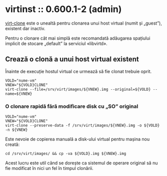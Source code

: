 virtinst :: 0.600.1-2 (admin)
=============================

[virt-clone][home] este o unealtă pentru clonarea unui host virtual (numit și „guest”), existent dar inactiv.

[home]: http://virt-manager.org/


Pentru o clonare cât mai simplă este recomandată adăugarea spațiului implicit de stocare „default” la serviciul «libvirtd».


Crează o clonă a unui host virtual existent
-------------------------------------------

Înainte de execuție hostul virtual ce urmează să fie clonat trebuie oprit.

    VOLD="nume-vm"
    VNEW="${VOLD}CLONE"
    virt-clone --file=/srv/virt/images/${VNEW}.img --original=${VOLD} --name=${VNEW}

### O clonare rapidă fără modificare disk cu „SO” original

    VOLD="nume-vm"
    VNEW="${VOLD}CLONE"
    virt-clone --preserve-data -f /srv/virt/images/${VNEW}.img -o ${VOLD} -n ${VNEW}

Este nevoie de copierea manuală a disk-ului virtual pentru mașina nou creată:

    cd /srv/virt/images/ && cp -va ${VOLD}.img ${VNEW}.img

Acest lucru este util când se dorește ca sistemul de operare original să nu fie modificat în nici un fel în timpul clonării.
